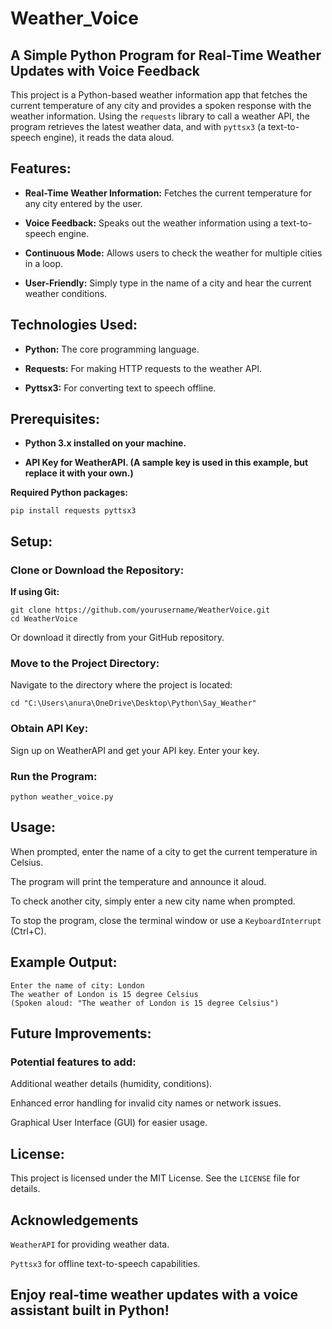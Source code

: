 # Weather_Voice

## A Simple Python Program for Real-Time Weather Updates with Voice Feedback

This project is a Python-based weather information app that fetches the current temperature of any city and provides a spoken response with the weather information. Using the `requests` library to call a weather API, the program retrieves the latest weather data, and with `pyttsx3` (a text-to-speech engine), it reads the data aloud.

## Features:

- **Real-Time Weather Information:**  Fetches the current temperature for any city entered by the user.

- **Voice Feedback:**  Speaks out the weather information using a text-to-speech engine.

- **Continuous Mode:**  Allows users to check the weather for multiple cities in a loop.

- **User-Friendly:** Simply type in the name of a city and hear the current weather conditions.

## Technologies Used:

- **Python:**  The core programming language.

- **Requests:** For making HTTP requests to the weather API.

- **Pyttsx3:**  For converting text to speech offline.

## Prerequisites:

- **Python 3.x installed on your machine.**

- **API Key for WeatherAPI. (A sample key is used in this example, but replace it with your own.)**

**Required Python packages:** 

    pip install requests pyttsx3

## Setup:

### Clone or Download the Repository:

**If using Git:**

    git clone https://github.com/yourusername/WeatherVoice.git
    cd WeatherVoice
    
Or download it directly from your GitHub repository.

### Move to the Project Directory:

Navigate to the directory where the project is located:

    cd "C:\Users\anura\OneDrive\Desktop\Python\Say_Weather"
  
### Obtain API Key:

Sign up on WeatherAPI and get your API key. Enter your key.

### Run the Program:

    python weather_voice.py
    
## Usage:

When prompted, enter the name of a city to get the current temperature in Celsius.

The program will print the temperature and announce it aloud.

To check another city, simply enter a new city name when prompted.

To stop the program, close the terminal window or use a `KeyboardInterrupt` (Ctrl+C).

## Example Output:

    Enter the name of city: London
    The weather of London is 15 degree Celsius
    (Spoken aloud: "The weather of London is 15 degree Celsius")

## Future Improvements:

### Potential features to add:

Additional weather details (humidity, conditions).

Enhanced error handling for invalid city names or network issues.

Graphical User Interface (GUI) for easier usage.

## License:

This project is licensed under the MIT License. See the `LICENSE` file for details.

## Acknowledgements

`WeatherAPI` for providing weather data.

`Pyttsx3` for offline text-to-speech capabilities.

## Enjoy real-time weather updates with a voice assistant built in Python!

